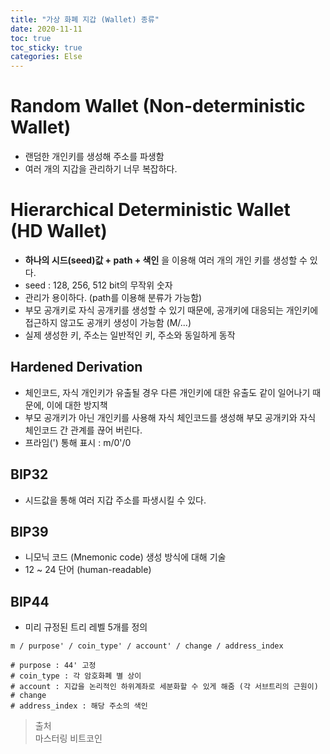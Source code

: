```yaml
---
title: "가상 화폐 지갑 (Wallet) 종류"
date: 2020-11-11
toc: true
toc_sticky: true
categories: Else
---
```


# Random Wallet (Non-deterministic Wallet)
- 랜덤한 개인키를 생성해 주소를 파생함
- 여러 개의 지갑을 관리하기 너무 복잡하다.


# Hierarchical Deterministic Wallet (HD Wallet)
- __하나의 시드(seed)값 + path + 색인__ 을 이용해 여러 개의 개인 키를 생성할 수 있다.
- seed : 128, 256, 512 bit의 무작위 숫자
- 관리가 용이하다. (path를 이용해 분류가 가능함)
- 부모 공개키로 자식 공개키를 생성할 수 있기 때문에, 공개키에 대응되는 개인키에 접근하지 않고도 공개키 생성이 가능함 (M/...)
- 실제 생성한 키, 주소는 일반적인 키, 주소와 동일하게 동작

## Hardened Derivation
- 체인코드, 자식 개인키가 유출될 경우 다른 개인키에 대한 유출도 같이 일어나기 때문에, 이에 대한 방지책
- 부모 공개키가 아닌 개인키를 사용해 자식 체인코드를 생성해 부모 공개키와 자식 체인코드 간 관계를 끊어 버린다.
- 프라임(') 통해 표시 : m/0'/0

## BIP32
- 시드값을 통해 여러 지갑 주소를 파생시킬 수 있다.

## BIP39
- 니모닉 코드 (Mnemonic code) 생성 방식에 대해 기술
- 12 ~ 24 단어 (human-readable)

## BIP44
- 미리 규정된 트리 레벨 5개를 정의

```text
m / purpose' / coin_type' / account' / change / address_index

# purpose : 44' 고정
# coin_type : 각 암호화폐 별 상이
# account : 지갑을 논리적인 하위계좌로 세분화할 수 있게 해줌 (각 서브트리의 근원이)
# change
# address_index : 해당 주소의 색인 
```









> 출처    
> 마스터링 비트코인
